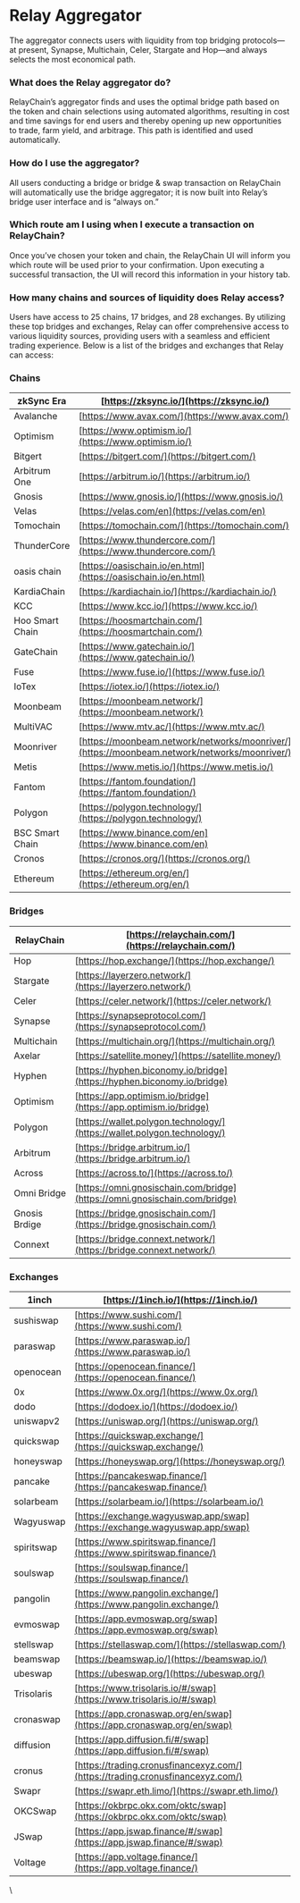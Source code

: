 # Relay Aggregator

The aggregator connects users with liquidity from top bridging protocols—at present, Synapse, Multichain, Celer, Stargate and Hop—and always selects the most economical path.

### What does the Relay aggregator do?

RelayChain’s aggregator finds and uses the optimal bridge path based on the token and chain selections using automated algorithms, resulting in cost and time savings for end users and thereby opening up new opportunities to trade, farm yield, and arbitrage. This path is identified and used automatically.

### How do I use the aggregator?

All users conducting a bridge or bridge & swap transaction on RelayChain will automatically use the bridge aggregator; it is now built into Relay’s bridge user interface and is “always on.”

### Which route am I using when I execute a transaction on RelayChain?

Once you’ve chosen your token and chain, the RelayChain UI will inform you which route will be used prior to your confirmation. Upon executing a successful transaction, the UI will record this information in your history tab.

### How many chains and sources of liquidity does Relay access?

Users have access to 25 chains, 17 bridges, and 28 exchanges. By utilizing these top bridges and exchanges, Relay can offer comprehensive access to various liquidity sources, providing users with a seamless and efficient trading experience. Below is a list of the bridges and exchanges that Relay can access:

### Chains

| zkSync Era      | [https://zksync.io/](https://zksync.io/)                                                     |
| --------------- | -------------------------------------------------------------------------------------------- |
| Avalanche       | [https://www.avax.com/](https://www.avax.com/)                                               |
| Optimism        | [https://www.optimism.io/](https://www.optimism.io/)                                         |
| Bitgert         | [https://bitgert.com/](https://bitgert.com/)                                                 |
| Arbitrum One    | [https://arbitrum.io/](https://arbitrum.io/)                                                 |
| Gnosis          | [https://www.gnosis.io/](https://www.gnosis.io/)                                             |
| Velas           | [https://velas.com/en](https://velas.com/en)                                                 |
| Tomochain       | [https://tomochain.com/](https://tomochain.com/)                                             |
| ThunderCore     | [https://www.thundercore.com/](https://www.thundercore.com/)                                 |
| oasis chain     | [https://oasischain.io/en.html](https://oasischain.io/en.html)                               |
| KardiaChain     | [https://kardiachain.io/](https://kardiachain.io/)                                           |
| KCC             | [https://www.kcc.io/](https://www.kcc.io/)                                                   |
| Hoo Smart Chain | [https://hoosmartchain.com/](https://hoosmartchain.com/)                                     |
| GateChain       | [https://www.gatechain.io/](https://www.gatechain.io/)                                       |
| Fuse            | [https://www.fuse.io/](https://www.fuse.io/)                                                 |
| IoTex           | [https://iotex.io/](https://iotex.io/)                                                       |
| Moonbeam        | [https://moonbeam.network/](https://moonbeam.network/)                                       |
| MultiVAC        | [https://www.mtv.ac/](https://www.mtv.ac/)                                                   |
| Moonriver       | [https://moonbeam.network/networks/moonriver/](https://moonbeam.network/networks/moonriver/) |
| Metis           | [https://www.metis.io/](https://www.metis.io/)                                               |
| Fantom          | [https://fantom.foundation/](https://fantom.foundation/)                                     |
| Polygon         | [https://polygon.technology/](https://polygon.technology/)                                   |
| BSC Smart Chain | [https://www.binance.com/en](https://www.binance.com/en)                                     |
| Cronos          | [https://cronos.org/](https://cronos.org/)                                                   |
| Ethereum        | [https://ethereum.org/en/](https://ethereum.org/en/)                                         |

### Bridges

| RelayChain    | [https://relaychain.com/](https://relaychain.com/)                         |
| ------------- | -------------------------------------------------------------------------- |
| Hop           | [https://hop.exchange/](https://hop.exchange/)                             |
| Stargate      | [https://layerzero.network/](https://layerzero.network/)                   |
| Celer         | [https://celer.network/](https://celer.network/)                           |
| Synapse       | [https://synapseprotocol.com/](https://synapseprotocol.com/)               |
| Multichain    | [https://multichain.org/](https://multichain.org/)                         |
| Axelar        | [https://satellite.money/](https://satellite.money/)                       |
| Hyphen        | [https://hyphen.biconomy.io/bridge](https://hyphen.biconomy.io/bridge)     |
| Optimism      | [https://app.optimism.io/bridge](https://app.optimism.io/bridge)           |
| Polygon       | [https://wallet.polygon.technology/](https://wallet.polygon.technology/)   |
| Arbitrum      | [https://bridge.arbitrum.io/](https://bridge.arbitrum.io/)                 |
| Across        | [https://across.to/](https://across.to/)                                   |
| Omni Bridge   | [https://omni.gnosischain.com/bridge](https://omni.gnosischain.com/bridge) |
| Gnosis Brdige | [https://bridge.gnosischain.com/](https://bridge.gnosischain.com/)         |
| Connext       | [https://bridge.connext.network/](https://bridge.connext.network/)         |

### Exchanges

| 1inch      | [https://1inch.io/](https://1inch.io/)                                         |
| ---------- | ------------------------------------------------------------------------------ |
| sushiswap  | [https://www.sushi.com/](https://www.sushi.com/)                               |
| paraswap   | [https://www.paraswap.io/](https://www.paraswap.io/)                           |
| openocean  | [https://openocean.finance/](https://openocean.finance/)                       |
| 0x         | [https://www.0x.org/](https://www.0x.org/)                                     |
| dodo       | [https://dodoex.io/](https://dodoex.io/)                                       |
| uniswapv2  | [https://uniswap.org/](https://uniswap.org/)                                   |
| quickswap  | [https://quickswap.exchange/](https://quickswap.exchange/)                     |
| honeyswap  | [https://honeyswap.org/](https://honeyswap.org/)                               |
| pancake    | [https://pancakeswap.finance/](https://pancakeswap.finance/)                   |
| solarbeam  | [https://solarbeam.io/](https://solarbeam.io/)                                 |
| Wagyuswap  | [https://exchange.wagyuswap.app/swap](https://exchange.wagyuswap.app/swap)     |
| spiritswap | [https://www.spiritswap.finance/](https://www.spiritswap.finance/)             |
| soulswap   | [https://soulswap.finance/](https://soulswap.finance/)                         |
| pangolin   | [https://www.pangolin.exchange/](https://www.pangolin.exchange/)               |
| evmoswap   | [https://app.evmoswap.org/swap](https://app.evmoswap.org/swap)                 |
| stellswap  | [https://stellaswap.com/](https://stellaswap.com/)                             |
| beamswap   | [https://beamswap.io/](https://beamswap.io/)                                   |
| ubeswap    | [https://ubeswap.org/](https://ubeswap.org/)                                   |
| Trisolaris | [https://www.trisolaris.io/#/swap](https://www.trisolaris.io/#/swap)           |
| cronaswap  | [https://app.cronaswap.org/en/swap](https://app.cronaswap.org/en/swap)         |
| diffusion  | [https://app.diffusion.fi/#/swap](https://app.diffusion.fi/#/swap)             |
| cronus     | [https://trading.cronusfinancexyz.com/](https://trading.cronusfinancexyz.com/) |
| Swapr      | [https://swapr.eth.limo/](https://swapr.eth.limo/)                             |
| OKCSwap    | [https://okbrpc.okx.com/oktc/swap](https://okbrpc.okx.com/oktc/swap)           |
| JSwap      | [https://app.jswap.finance/#/swap](https://app.jswap.finance/#/swap)           |
| Voltage    | [https://app.voltage.finance/](https://app.voltage.finance/)                   |

\
